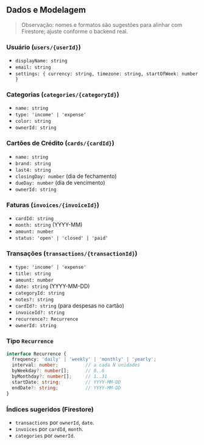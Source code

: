 ## Dados e Modelagem

> Observação: nomes e formatos são sugestões para alinhar com Firestore; ajuste conforme o backend real.

### Usuário (`users/{userId}`)
- `displayName: string`
- `email: string`
- `settings: { currency: string, timezone: string, startOfWeek: number }`

### Categorias (`categories/{categoryId}`)
- `name: string`
- `type: 'income' | 'expense'`
- `color: string`
- `ownerId: string`

### Cartões de Crédito (`cards/{cardId}`)
- `name: string`
- `brand: string`
- `last4: string`
- `closingDay: number`  (dia de fechamento)
- `dueDay: number`      (dia de vencimento)
- `ownerId: string`

### Faturas (`invoices/{invoiceId}`)
- `cardId: string`
- `month: string`       (YYYY-MM)
- `amount: number`
- `status: 'open' | 'closed' | 'paid'`

### Transações (`transactions/{transactionId}`)
- `type: 'income' | 'expense'`
- `title: string`
- `amount: number`
- `date: string`        (YYYY-MM-DD)
- `categoryId: string`
- `notes?: string`
- `cardId?: string`     (para despesas no cartão)
- `invoiceId?: string`
- `recurrence?: Recurrence`
- `ownerId: string`

### Tipo `Recurrence`
```ts
interface Recurrence {
  frequency: 'daily' | 'weekly' | 'monthly' | 'yearly';
  interval: number;          // a cada N unidades
  byWeekday?: number[];      // 0..6
  byMonthday?: number[];     // 1..31
  startDate: string;         // YYYY-MM-DD
  endDate?: string;          // YYYY-MM-DD
}
```

### Índices sugeridos (Firestore)
- `transactions` por `ownerId`, `date`.
- `invoices` por `cardId`, `month`.
- `categories` por `ownerId`.
